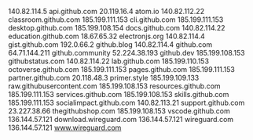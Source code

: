 140.82.114.5 api.github.com
20.119.16.4 atom.io
140.82.112.22 classroom.github.com
185.199.111.153 cli.github.com
185.199.111.153 desktop.github.com
185.199.108.154 docs.github.com
140.82.114.22 education.github.com
18.67.65.32 electronjs.org
140.82.114.4 gist.github.com
192.0.66.2 github.blog
140.82.114.4 github.com
64.71.144.211 github.community
52.224.38.193 github.dev
185.199.108.153 githubstatus.com
140.82.114.22 lab.github.com
185.199.110.153 octoverse.github.com
185.199.111.153 pages.github.com
185.199.111.153 partner.github.com
20.118.48.3 primer.style
185.199.109.133 raw.githubusercontent.com
185.199.108.153 resources.github.com
185.199.111.153 services.github.com
185.199.108.153 skills.github.com
185.199.111.153 socialimpact.github.com
140.82.113.21 support.github.com
23.227.38.66 thegithubshop.com
185.199.108.153 vscode.github.com
136.144.57.121 download.wireguard.com
136.144.57.121 wireguard.com
136.144.57.121 www.wireguard.com
